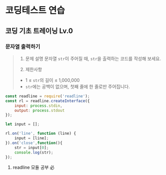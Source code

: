 # 코딩테스트 연습
## 코딩 기초 트레이닝 Lv.0

### 문자열 출력하기

> 1. 문제 설명
> 문자열 `str`이 주어질 때, `str`을 출력하는 코드를 작성해 보세요.
>
> 2. 제한사항
> - 1 ≤ `str`의 길이 ≤ 1,000,000
> - `str`에는 공백이 없으며, 첫째 줄에 한 줄로만 주어집니다.


```javascript
const readline = require('readline');
const rl = readline.createInterface({
    input: process.stdin,
    output: process.stdout
});

let input = [];

rl.on('line', function (line) {
    input = [line];
}).on('close',function(){
    str = input[0];
    console.log(str);
});
```

1. readline 모듈 공부 必